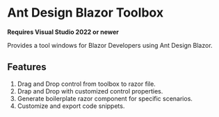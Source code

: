 # Ant Design Blazor Toolbox

**Requires Visual Studio 2022 or newer**

Provides a tool windows for Blazor Developers using Ant Design Blazor. 

## Features

1. Drag and Drop control from toolbox to razor file.
2. Drap and Drop with customized control properties.
3. Generate boilerplate razor component for specific scenarios.
4. Customize and export code snippets. 